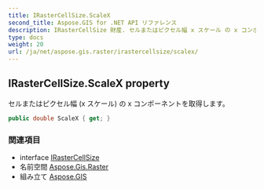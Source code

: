 ```yaml
---
title: IRasterCellSize.ScaleX
second_title: Aspose.GIS for .NET API リファレンス
description: IRasterCellSize 財産. セルまたはピクセル幅 x スケール の x コンポーネントを取得します
type: docs
weight: 20
url: /ja/net/aspose.gis.raster/irastercellsize/scalex/
---
```

## IRasterCellSize.ScaleX property

セルまたはピクセル幅 (x スケール) の x コンポーネントを取得します。

```csharp
public double ScaleX { get; }
```

### 関連項目

* interface [IRasterCellSize](../)
* 名前空間 [Aspose.Gis.Raster](../../irastercellsize/)
* 組み立て [Aspose.GIS](../../../)



